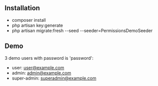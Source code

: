 ## **Installation**
- composer install
- php artisan key:generate
- php artisan migrate:fresh --seed --seeder=PermissionsDemoSeeder
## Demo
3 demo users with password is 'password':
- user: user@example.com
- admin: admin@example.com
- super-admin: superadmin@example.com
    
